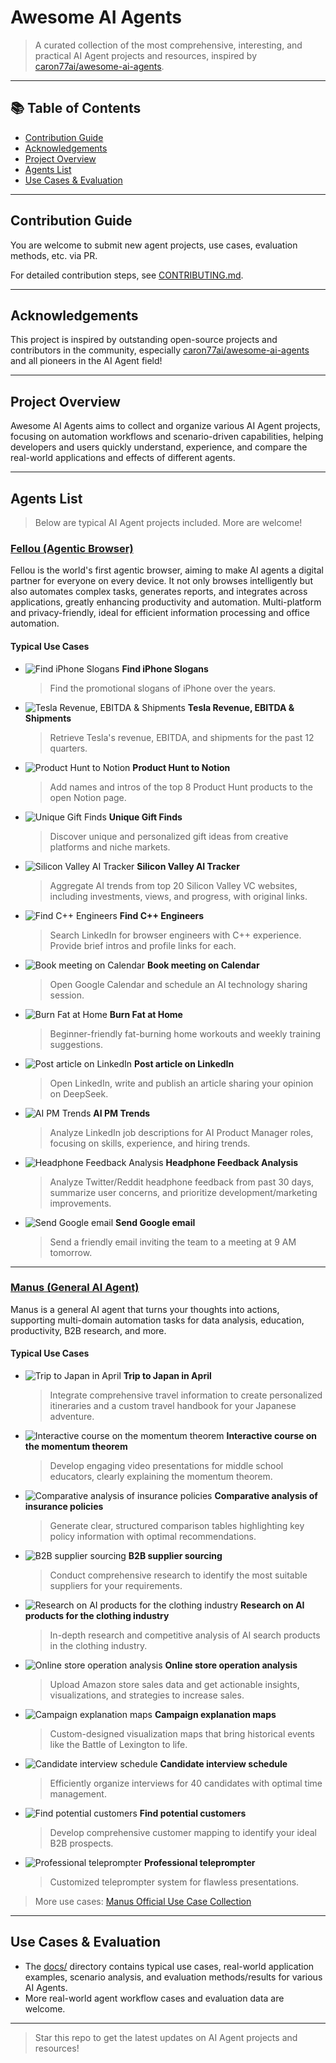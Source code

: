 # Awesome AI Agents

> A curated collection of the most comprehensive, interesting, and practical AI Agent projects and resources, inspired by [caron77ai/awesome-ai-agents](https://github.com/Caron77ai/awesome-ai-agents).

---

## 📚 Table of Contents

- [Contribution Guide](#contribution-guide)
- [Acknowledgements](#acknowledgements)
- [Project Overview](#project-overview)
- [Agents List](#agents-list)
- [Use Cases & Evaluation](#use-cases--evaluation)

---

## Contribution Guide

You are welcome to submit new agent projects, use cases, evaluation methods, etc. via PR.

For detailed contribution steps, see [CONTRIBUTING.md](./CONTRIBUTING.md).

---

## Acknowledgements

This project is inspired by outstanding open-source projects and contributors in the community, especially [caron77ai/awesome-ai-agents](https://github.com/Caron77ai/awesome-ai-agents) and all pioneers in the AI Agent field!

---

## Project Overview

Awesome AI Agents aims to collect and organize various AI Agent projects, focusing on automation workflows and scenario-driven capabilities, helping developers and users quickly understand, experience, and compare the real-world applications and effects of different agents.

---

## Agents List

> Below are typical AI Agent projects included. More are welcome!

### [Fellou (Agentic Browser)](https://fellou.ai/)
Fellou is the world's first agentic browser, aiming to make AI agents a digital partner for everyone on every device. It not only browses intelligently but also automates complex tasks, generates reports, and integrates across applications, greatly enhancing productivity and automation. Multi-platform and privacy-friendly, ideal for efficient information processing and office automation.

#### Typical Use Cases

- ![Find iPhone Slogans](https://fellou.s3.us-west-1.amazonaws.com/user-contents/images/show-cases/reckmiufRhUbK2oQp.png)
  **Find iPhone Slogans**
  > Find the promotional slogans of iPhone over the years.

- ![Tesla Revenue, EBITDA & Shipments](https://fellou.s3.us-west-1.amazonaws.com/user-contents/Tesla+Revenue%2C+EBITDA+%26+Shipments.png)
  **Tesla Revenue, EBITDA & Shipments**
  > Retrieve Tesla's revenue, EBITDA, and shipments for the past 12 quarters.

- ![Product Hunt to Notion](https://fellou.ai/_next/image?url=https%3A%2F%2Fcdn.fellou.ai%2Fimages%2Fimages%2Fhome%2Fvideo-bg.png&w=3840&q=75)
  **Product Hunt to Notion**
  > Add names and intros of the top 8 Product Hunt products to the open Notion page.

- ![Unique Gift Finds](https://fellou.s3.us-west-1.amazonaws.com/user-contents/images/show-cases/recvoJAGJW7yfJoUq.png)
  **Unique Gift Finds**
  > Discover unique and personalized gift ideas from creative platforms and niche markets.

- ![Silicon Valley AI Tracker](https://fellou.s3.us-west-1.amazonaws.com/user-contents/images/show-cases/reciaX7Br5osDKOVn.png)
  **Silicon Valley AI Tracker**
  > Aggregate AI trends from top 20 Silicon Valley VC websites, including investments, views, and progress, with original links.

- ![Find C++ Engineers](https://fellou.s3.us-west-1.amazonaws.com/user-contents/C%2B%2BEngineers+.png)
  **Find C++ Engineers**
  > Search LinkedIn for browser engineers with C++ experience. Provide brief intros and profile links for each.

- ![Book meeting on Calendar](https://fellou.ai/_next/image?url=https%3A%2F%2Fcdn.fellou.ai%2Fimages%2Fimages%2Fhome%2Fvideo-bg.png&w=3840&q=75)
  **Book meeting on Calendar**
  > Open Google Calendar and schedule an AI technology sharing session.

- ![Burn Fat at Home](https://fellou.s3.us-west-1.amazonaws.com/user-contents/images/show-cases/recAsAyBtwrCs0BSk.png)
  **Burn Fat at Home**
  > Beginner-friendly fat-burning home workouts and weekly training suggestions.

- ![Post article on LinkedIn](https://fellou.ai/_next/image?url=https%3A%2F%2Fcdn.fellou.ai%2Fimages%2Fimages%2Fhome%2Fvideo-bg.png&w=3840&q=75)
  **Post article on LinkedIn**
  > Open LinkedIn, write and publish an article sharing your opinion on DeepSeek.

- ![AI PM Trends](https://fellou.s3.us-west-1.amazonaws.com/user-contents/images/show-cases/recwWnxVykpPFOAAq.png)
  **AI PM Trends**
  > Analyze LinkedIn job descriptions for AI Product Manager roles, focusing on skills, experience, and hiring trends.

- ![Headphone Feedback Analysis](https://fellou.s3.us-west-1.amazonaws.com/user-contents/images/show-cases/recGAllgpNtXvPEGk.png)
  **Headphone Feedback Analysis**
  > Analyze Twitter/Reddit headphone feedback from past 30 days, summarize user concerns, and prioritize development/marketing improvements.

- ![Send Google email](https://fellou.ai/_next/image?url=https%3A%2F%2Fcdn.fellou.ai%2Fimages%2Fimages%2Fhome%2Fvideo-bg.png&w=3840&q=75)
  **Send Google email**
  > Send a friendly email inviting the team to a meeting at 9 AM tomorrow.

---

### [Manus (General AI Agent)](https://manus.im/usecase-official-collection)
Manus is a general AI agent that turns your thoughts into actions, supporting multi-domain automation tasks for data analysis, education, productivity, B2B research, and more.

#### Typical Use Cases

- ![Trip to Japan in April](https://files.manuscdn.com/webapp/_next/static/media/img24.fad57c99.webp)
  **Trip to Japan in April**
  > Integrate comprehensive travel information to create personalized itineraries and a custom travel handbook for your Japanese adventure.

- ![Interactive course on the momentum theorem](https://files.manuscdn.com/webapp/_next/static/media/img38.6cb28611.webp)
  **Interactive course on the momentum theorem**
  > Develop engaging video presentations for middle school educators, clearly explaining the momentum theorem.

- ![Comparative analysis of insurance policies](https://files.manuscdn.com/webapp/_next/static/media/img50.4a6ca47f.webp)
  **Comparative analysis of insurance policies**
  > Generate clear, structured comparison tables highlighting key policy information with optimal recommendations.

- ![B2B supplier sourcing](https://files.manuscdn.com/webapp/_next/static/media/img10.1d021bec.webp)
  **B2B supplier sourcing**
  > Conduct comprehensive research to identify the most suitable suppliers for your requirements.

- ![Research on AI products for the clothing industry](https://files.manuscdn.com/webapp/_next/static/media/img54.2f106657.webp)
  **Research on AI products for the clothing industry**
  > In-depth research and competitive analysis of AI search products in the clothing industry.

- ![Online store operation analysis](https://files.manuscdn.com/webapp/_next/static/media/img1.6e6d84c3.webp)
  **Online store operation analysis**
  > Upload Amazon store sales data and get actionable insights, visualizations, and strategies to increase sales.

- ![Campaign explanation maps](https://files.manuscdn.com/webapp/_next/static/media/img52.ff391355.webp)
  **Campaign explanation maps**
  > Custom-designed visualization maps that bring historical events like the Battle of Lexington to life.

- ![Candidate interview schedule](https://files.manuscdn.com/webapp/_next/static/media/img27.720b9744.webp)
  **Candidate interview schedule**
  > Efficiently organize interviews for 40 candidates with optimal time management.

- ![Find potential customers](https://files.manuscdn.com/webapp/_next/static/media/img37.36a2a9c5.webp)
  **Find potential customers**
  > Develop comprehensive customer mapping to identify your ideal B2B prospects.

- ![Professional teleprompter](https://files.manuscdn.com/webapp/_next/static/media/img30.6e3c8375.webp)
  **Professional teleprompter**
  > Customized teleprompter system for flawless presentations.

> More use cases: [Manus Official Use Case Collection](https://manus.im/usecase-official-collection)

---

## Use Cases & Evaluation

- The [docs/](./docs/) directory contains typical use cases, real-world application examples, scenario analysis, and evaluation methods/results for various AI Agents.
- More real-world agent workflow cases and evaluation data are welcome.

---

> Star this repo to get the latest updates on AI Agent projects and resources! 